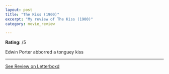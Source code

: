 ```yaml
---
layout: post
title: "The Kiss (1900)"
excerpt: "My review of The Kiss (1900)"
category: movie_review

---
```


**Rating:** /5

Edwin Porter abborred a tonguey kiss

<hr>

[See Review on Letterboxd](https://boxd.it/4P9an9)
